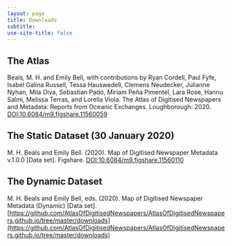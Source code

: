 ```yaml
---
layout: page
title: Downloads
subtitle:  
use-site-title: false
---
```


## The Atlas 

Beals, M. H. and Emily Bell, with contributions by Ryan Cordell, Paul Fyfe, Isabel Galina Russell, Tessa Hauswedell, Clemens Neudecker, Julianne Nyhan, Mila Oiva, Sebastian Padó, Miriam Peña Pimentel, Lara Rose, Hannu Salmi, Melissa Terras, and Lorella Viola. The Atlas of Digitised Newspapers and Metadata: Reports from Oceanic Exchanges. Loughborough: 2020. [DOI:10.6084/m9.figshare.11560059](http://www.doi.org/10.6084/m9.figshare.11560059)

## The Static Dataset (30 January 2020)

M. H. Beals and Emily Bell. (2020). Map of Digitised Newspaper Metadata v.1.0.0 [Data set]. Figshare. [DOI:10.6084/m9.figshare.11560110](http://www.doi.org/10.6084/m9.figshare.11560110)

## The Dynamic Dataset

M. H. Beals and Emily Bell, eds. (2020). Map of Digitised Newspaper Metadata (Dynamic) [Data set]. [https://github.com/AtlasOfDigitisedNewspapers/AtlasOfDigitisedNewspapers.github.io/tree/master/downloads](https://github.com/AtlasOfDigitisedNewspapers/AtlasOfDigitisedNewspapers.github.io/tree/master/downloads)
